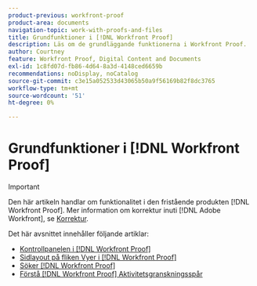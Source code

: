 ```yaml
---
product-previous: workfront-proof
product-area: documents
navigation-topic: work-with-proofs-and-files
title: Grundfunktioner i [!DNL Workfront Proof]
description: Läs om de grundläggande funktionerna i Workfront Proof.
author: Courtney
feature: Workfront Proof, Digital Content and Documents
exl-id: 1c8fd07d-fb86-4d64-8a3d-4148ced6659b
recommendations: noDisplay, noCatalog
source-git-commit: c3e15a052533d43065b50a9f56169b82f8dc3765
workflow-type: tm+mt
source-wordcount: '51'
ht-degree: 0%

---
```


# Grundfunktioner i [!DNL Workfront Proof]

>[!IMPORTANT]
>
>Den här artikeln handlar om funktionalitet i den fristående produkten [!DNL Workfront Proof]. Mer information om korrektur inuti [!DNL Adobe Workfront], se [Korrektur](../../../review-and-approve-work/proofing/proofing.md).

Det här avsnittet innehåller följande artiklar:

* [Kontrollpanelen i [!DNL Workfront Proof]](../../../workfront-proof/wp-work-proofsfiles/basic-features/dashboard.md)
* [Sidlayout på fliken Vyer i [!DNL Workfront Proof]](../../../workfront-proof/wp-work-proofsfiles/basic-features/page-layout-view.md)
* [Söker [!DNL Workfront Proof]](../../../workfront-proof/wp-work-proofsfiles/basic-features/search.md)
* [Förstå [!DNL Workfront Proof] Aktivitetsgranskningsspår](../../../workfront-proof/wp-work-proofsfiles/basic-features/activity-audit-trail.md)
